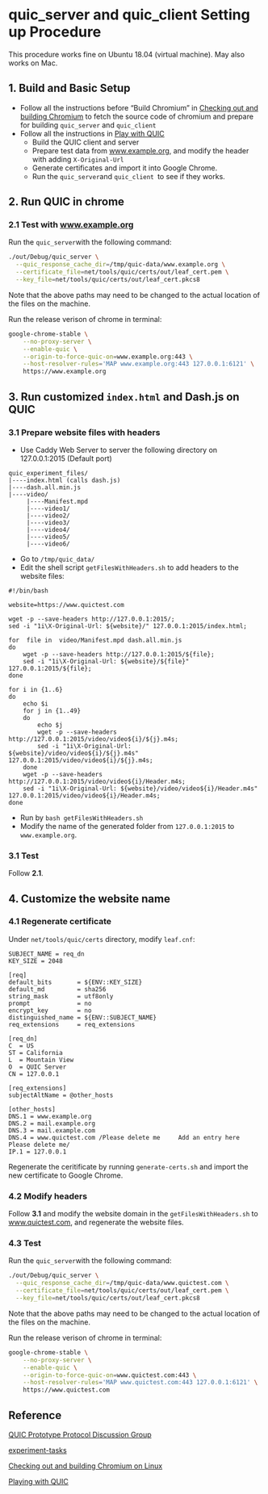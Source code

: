 # quic_server and quic_client Setting up Procedure

This procedure works fine on Ubuntu 18.04 (virtual machine). May also works on Mac.

## 1. Build and Basic Setup

-   Follow all the instructions before “Build Chromium” in  [Checking out and building Chromium](https://www.chromium.org/developers/how-tos/get-the-code) to fetch the source code of chromium and prepare for building `quic_server` and `quic_client`
-   Follow all the instructions in [Play with QUIC](https://www.chromium.org/quic/playing-with-quic)
    -   Build the QUIC client and server
    -   Prepare test data from www.example.org, and modify the header with adding `X-Original-Url`
    -   Generate certificates and import it into Google Chrome.
    -   Run the `quic_server`and `quic_client `to see if they works.

## 2. Run QUIC in chrome

### 2.1 Test with www.example.org

Run the `quic_server`with the following command:

```bash
./out/Debug/quic_server \
  --quic_response_cache_dir=/tmp/quic-data/www.example.org \
  --certificate_file=net/tools/quic/certs/out/leaf_cert.pem \
  --key_file=net/tools/quic/certs/out/leaf_cert.pkcs8
```

Note that the above paths may need to be changed to the actual location of the files on the machine.



Run the release verison of chrome in terminal:

```bash
google-chrome-stable \
	--no-proxy-server \
    --enable-quic \
    --origin-to-force-quic-on=www.example.org:443 \
    --host-resolver-rules='MAP www.example.org:443 127.0.0.1:6121' \
    https://www.example.org
```

## 3. Run customized `index.html` and Dash.js on QUIC

### 3.1 Prepare website files with headers

-   Use Caddy Web Server to server the following directory on 127.0.0.1:2015 (Default port)

```
quic_experiment_files/
|----index.html (calls dash.js)
|----dash.all.min.js
|----video/
     |----Manifest.mpd
     |----video1/
     |----video2/
     |----video3/
     |----video4/
     |----video5/
     |----video6/
```

-   Go to `/tmp/quic_data/`
-   Edit the shell script `getFilesWithHeaders.sh` to add headers to the website files:

```shell
#!/bin/bash

website=https://www.quictest.com

wget -p --save-headers http://127.0.0.1:2015/;
sed -i "1i\X-Original-Url: ${website}/" 127.0.0.1:2015/index.html;

for  file in  video/Manifest.mpd dash.all.min.js
do
	wget -p --save-headers http://127.0.0.1:2015/${file};
	sed -i "1i\X-Original-Url: ${website}/${file}" 127.0.0.1:2015/${file};
done

for i in {1..6}
do
	echo $i
	for j in {1..49}
	do
		echo $j
		wget -p --save-headers http://127.0.0.1:2015/video/video${i}/${j}.m4s;
		sed -i "1i\X-Original-Url: ${website}/video/video${i}/${j}.m4s" 127.0.0.1:2015/video/video${i}/${j}.m4s;
	done
	wget -p --save-headers http://127.0.0.1:2015/video/video${i}/Header.m4s;
	sed -i "1i\X-Original-Url: ${website}/video/video${i}/Header.m4s" 127.0.0.1:2015/video/video${i}/Header.m4s;
done
```

-   Run by `bash getFilesWithHeaders.sh`
-   Modify the name of the generated folder from `127.0.0.1:2015` to `www.example.org`.

### 3.1 Test

Follow **2.1**.

## 4. Customize the website name

### 4.1 Regenerate certificate

Under `net/tools/quic/certs` directory, modify `leaf.cnf`:

```
SUBJECT_NAME = req_dn
KEY_SIZE = 2048

[req]
default_bits       = ${ENV::KEY_SIZE}
default_md         = sha256
string_mask        = utf8only
prompt             = no
encrypt_key        = no
distinguished_name = ${ENV::SUBJECT_NAME}
req_extensions     = req_extensions

[req_dn]
C  = US
ST = California
L  = Mountain View
O  = QUIC Server
CN = 127.0.0.1

[req_extensions]
subjectAltName = @other_hosts

[other_hosts]
DNS.1 = www.example.org
DNS.2 = mail.example.org
DNS.3 = mail.example.com
DNS.4 = www.quictest.com /Please delete me     Add an entry here	Please delete me/
IP.1 = 127.0.0.1
```

Regenerate the ceritificate by running `generate-certs.sh` and import the new certificate to Google Chrome.

### 4.2 Modify headers

Follow **3.1** and modify the website domain in the `getFilesWithHeaders.sh` to www.quictest.com, and regenerate the website files.

### 4.3 Test

Run the `quic_server`with the following command:

```bash
./out/Debug/quic_server \
  --quic_response_cache_dir=/tmp/quic-data/www.quictest.com \
  --certificate_file=net/tools/quic/certs/out/leaf_cert.pem \
  --key_file=net/tools/quic/certs/out/leaf_cert.pkcs8
```

Note that the above paths may need to be changed to the actual location of the files on the machine.



Run the release verison of chrome in terminal:

```bash
google-chrome-stable \
	--no-proxy-server \
    --enable-quic \
    --origin-to-force-quic-on=www.quictest.com:443 \
    --host-resolver-rules='MAP www.quictest.com:443 127.0.0.1:6121' \
    https://www.quictest.com
```

## Reference

[QUIC Prototype Protocol Discussion Group](https://groups.google.com/a/chromium.org/forum/#!topic/proto-quic/2nyLYC6JTBo)

[experiment-tasks](https://github.com/NetX-lab/Video-Streaming-Protocol/blob/master/experiments/notes/experiment-tasks.md)

[Checking out and building Chromium on Linux](https://chromium.googlesource.com/chromium/src/+/master/docs/linux_build_instructions.md)

[Playing with QUIC](https://www.chromium.org/quic/playing-with-quic)

